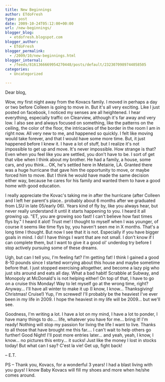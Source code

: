 ```yaml
---
title: New Beginnings
author: ETdoFresh
type: post
date: 2009-10-24T05:12:00+00:00
url: /new-beginnings/
blogger_blog:
  - etdofresh.blogspot.com
blogger_author:
  - ETdoFresh
blogger_permalink:
  - /2009/10/new-beginnings.html
blogger_internal:
  - /feeds/8161366669954270448/posts/default/2323070989744058505
categories:
  - Uncategorized

---
```

Dear blog,

Wow, my first night away from the Kovacs family. I moved in perhaps a day or two before Colleen is going to move in. But it's all very exciting. Like I just posted on facebook, I noticed my senses are all heightened. I hear everything, especially traffic on Clearview, although it's far away and very low. I also see and always focused on something, like the patterns on the ceiling, the color of the floor, the intricacies of the border in the room I am in right now. All very new to me, and happened so quickly. I felt like moving would take forever, and that I would have some more time. But, it just happened before I knew it. I have a lot of stuff, but I realize it's not impossible to get up and move. It's never impossible. How strange is that? Even when you feel like you are settled, you don't have to be. I sort of get that vibe when I think about my brother. He had a family, a house, some cars, and you think... OK, he's settled here in Metairie, LA. Granted there was a huge hurricane that gave him the opportunity to move, or maybe forced him to move. But I think he would have made the same decision either way, because he cares for his family and wanted them to have a good home with good education.

I really appreciate the Kovac's taking me in after the hurricane (after Colleen and I left her parent's place.. probably about 6 months after we graduated from LSU in late 05/early 06). Years kind of fly by, like you always hear, but never really understand it until it starts happening to you. I heard it all growing up. "ET, you are growing soo fast! I can't believe how fast times flys by." I heard it alot! Trust me! I thought to myself when I was younger, of course it seems like time flys by, you haven't seen me in X months. That's a long time I thought. But now I see that it is not. Especially if you have bigger goals in mind. I do! I have things I want that are not small. I don't know if I can complete them, but I want to give it a good ol' underdog try before I stop actively pursuing some of these dreams.

Ugh, but can I tell you, I'm feeling fat? I'm getting fat! I think I gained a good 8-10 pounds since I started worrying about this house and maybe sometime before that. I just stopped exercising altogether, and become a lazy pig who just sits around and eats all day. What a bad habit! Scrabble at Subway, and Monopoly at McDonald's is not helping either! On top of that, I have to go on a cruise this Monday! Way to let myself go at the wrong time, right? Anyway... I'll have all winter to make it up (I know, I know... Thanksgiving! Christmas! Cruise!) Yup, I'm screwed! I'll probably be the heaviest I've ever been in my life in 2009. I hope the heaviest in my life will be 2009... but we'll see.

Goodness, I'm writing a lot. I have a lot on my mind, I have a lot to ponder, I have many things to do.... life, whatever you have for me... bring it! I'm ready! Nothing will stop my passion for living the life I want to live. Thanks to all those that have brought me this far.... I can't wait to help others go further! Good Night! I'll post more entries later... and yeah, yeah, I know, I know... no pictures this entry... it sucks! Just like the money I lost in stocks today! But what can I say? C'est la vie! Get up, fight back!

&#8211; E.T.

PS &#8211; Thank you, Kovacs, for a wonderful 3 years! I had a blast living with you guys! I know Baby Kovacs will fill my shoes and more when he/she comes around.